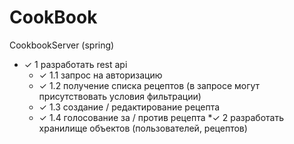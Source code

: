 # CookBook
CookbookServer (spring)
* ✓ 1 разработать rest api
  * ✓ 1.1 запрос на авторизацию
  * ✓ 1.2 получение списка рецептов (в запросе могут присутствовать условия фильтрации)
  * ✓ 1.3 создание / редактирование рецепта
  * ✓ 1.4 голосование за / против рецепта
*✓ 2 разработать хранилище объектов (пользователей, рецептов)

